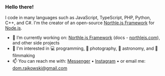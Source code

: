 ### Hello there!

I code in many languages such as JavaScript, TypeScript, PHP, Python, C++, and C#. I'm the creator of an open-source [Northle.js Framework](https://northlejs.com) for [Node.js](https://nodejs.org).

- 🔭 I’m currently working on: [Northle.js Framework](https://github.com/northle) (docs - [northlejs.com](https://northlejs.com)), and other side projects
- 💜 I'm interested in 💻 programming, 📸 photography, 🔭 astronomy, and 🎥 filmmaking
- 📫 You can reach me with: [Messenger](https://www.facebook.com/dominik.rajkowski.9) • [Instagram](https://www.instagram.com/dominiq_rajkowski) • or email me: dom.rajkowski@gmail.com
